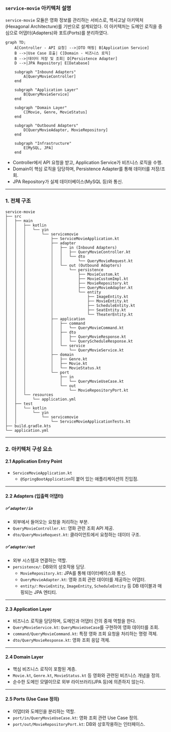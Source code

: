 ### `service-movie` 아키텍처 설명

`service-movie` 모듈은 영화 정보를 관리하는 서비스로, 헥사고날 아키텍처(Hexagonal Architecture)를 기반으로 설계되었다. 
이 아키텍처는 도메인 로직을 중심으로 어댑터(Adapters)와 포트(Ports)를 분리하였다.

```mermaid
graph TD;
    A[Controller - API 요청] -->|DTO 매핑| B[Application Service]
    B -->|Use Case 호출| C[Domain - 비즈니스 로직]
    B -->|데이터 저장 및 조회| D[Persistence Adapter]
    D -->|JPA Repository| E[Database]

    subgraph "Inbound Adapters"
        A[QueryMovieController]
    end

    subgraph "Application Layer"
        B[QueryMovieService]
    end

    subgraph "Domain Layer"
        C[Movie, Genre, MovieStatus]
    end

    subgraph "Outbound Adapters"
        D[QueryMovieAdapter, MovieRepository]
    end

    subgraph "Infrastructure"
        E[MySQL, JPA]
    end

```
- Controller에서 API 요청을 받고, Application Service가 비즈니스 로직을 수행.
- Domain이 핵심 로직을 담당하며, Persistence Adapter를 통해 데이터를 저장/조회.
- JPA Repository가 실제 데이터베이스(MySQL 등)와 통신.
---

### 1. **전체 구조**
```
service-movie
├── src
│   ├── main
│   │   ├── kotlin
│   │   │   └── yin
│   │   │       └── servicemovie
│   │   │           ├── ServiceMovieApplication.kt
│   │   │           ├── adapter
│   │   │           │   ├── in (Inbound Adapters)
│   │   │           │   │   ├── QueryMovieController.kt
│   │   │           │   │   └── dto
│   │   │           │   │       └── QueryMovieRequest.kt
│   │   │           │   └── out (Outbound Adapters)
│   │   │           │       └── persistence
│   │   │           │           ├── MovieCustom.kt
│   │   │           │           ├── MovieCustomImpl.kt
│   │   │           │           ├── MovieRepository.kt
│   │   │           │           ├── QueryMovieAdapter.kt
│   │   │           │           └── entity
│   │   │           │               ├── ImageEntity.kt
│   │   │           │               ├── MovieEntity.kt
│   │   │           │               ├── ScheduleEntity.kt
│   │   │           │               ├── SeatEntity.kt
│   │   │           │               └── TheaterEntity.kt
│   │   │           ├── application
│   │   │           │   ├── command
│   │   │           │   │   └── QueryMovieCommand.kt
│   │   │           │   ├── dto
│   │   │           │   │   ├── QueryMovieResponse.kt
│   │   │           │   │   └── QueryScheduleResponse.kt
│   │   │           │   └── service
│   │   │           │       └── QueryMovieService.kt
│   │   │           ├── domain
│   │   │           │   ├── Genre.kt
│   │   │           │   ├── Movie.kt
│   │   │           │   └── MovieStatus.kt
│   │   │           └── port
│   │   │               ├── in
│   │   │               │   └── QueryMovieUseCase.kt
│   │   │               └── out
│   │   │                   └── MovieRepositoryPort.kt
│   │   └── resources
│   │       └── application.yml
│   ├── test
│   │   └── kotlin
│   │       └── yin
│   │           └── servicemovie
│   │               └── ServiceMovieApplicationTests.kt
├── build.gradle.kts
└── application.yml
```
---

### 2. **아키텍처 구성 요소**

#### 2.1 **Application Entry Point**
- `ServiceMovieApplication.kt`
    - `@SpringBootApplication`이 붙어 있는 애플리케이션의 진입점.

---

#### 2.2 **Adapters (입출력 어댑터)**
##### ✅ `adapter/in`
- 외부에서 들어오는 요청을 처리하는 부분.
- `QueryMovieController.kt`: 영화 관련 조회 API 제공.
- `dto/QueryMovieRequest.kt`: 클라이언트에서 요청하는 데이터 구조.

##### ✅ `adapter/out`
- 외부 시스템과 연결하는 역할.
- `persistence/`: DB와의 상호작용 담당.
    - `MovieRepository.kt`: JPA를 통해 데이터베이스와 통신.
    - `QueryMovieAdapter.kt`: 영화 조회 관련 데이터를 제공하는 어댑터.
    - `entity/`: `MovieEntity`, `ImageEntity`, `ScheduleEntity` 등 DB 테이블과 매핑되는 JPA 엔티티.

---

#### 2.3 **Application Layer**
- 비즈니스 로직을 담당하며, 도메인과 어댑터 간의 중재 역할을 한다.
- `QueryMovieService.kt`: `QueryMovieUseCase`를 구현하여 영화 데이터를 조회.
- `command/QueryMovieCommand.kt`: 특정 영화 조회 요청을 처리하는 명령 객체.
- `dto/QueryMovieResponse.kt`: 영화 조회 응답 객체.

---

#### 2.4 **Domain Layer**
- 핵심 비즈니스 로직이 포함된 계층.
- `Movie.kt`, `Genre.kt`, `MovieStatus.kt` 등 영화와 관련된 비즈니스 개념을 정의.
- 순수한 도메인 모델이므로 외부 라이브러리(JPA 등)에 의존하지 않는다.

---

#### 2.5 **Ports (Use Case 정의)**
- 어댑터와 도메인을 분리하는 역할.
- `port/in/QueryMovieUseCase.kt`: 영화 조회 관련 Use Case 정의.
- `port/out/MovieRepositoryPort.kt`: DB와 상호작용하는 인터페이스.

